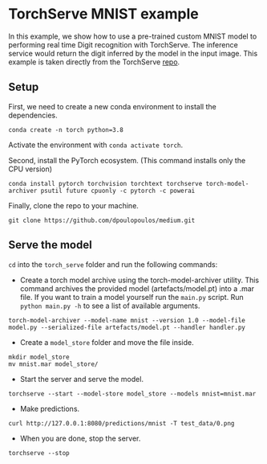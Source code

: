 # TorchServe MNIST example

In this example, we show how to use a pre-trained custom MNIST model to performing real time Digit recognition with TorchServe. The inference service would return the digit inferred by the model in the input image. This example is taken directly from the TorchServe [repo](https://github.com/pytorch/serve/tree/master/examples/image_classifier/mnist).

## Setup

First, we need to create a new conda environment to install the dependencies.

```
conda create -n torch python=3.8
```

Activate the environment with `conda activate torch`.

Second, install the PyTorch ecosystem. (This command installs only the CPU version)

```
conda install pytorch torchvision torchtext torchserve torch-model-archiver psutil future cpuonly -c pytorch -c powerai
```

Finally, clone the repo to your machine.

```
git clone https://github.com/dpoulopoulos/medium.git
```

## Serve the model

`cd` into the `torch_serve` folder and run the following commands:

- Create a torch model archive using the torch-model-archiver utility. This command archives the provided model (artefacts/model.pt) into a .mar file. If you want to train a model yourself run the `main.py` script. Run `python main.py -h` to see a list of available arguments.

```
torch-model-archiver --model-name mnist --version 1.0 --model-file model.py --serialized-file artefacts/model.pt --handler handler.py
```

- Create a `model_store` folder and move the file inside.

```
mkdir model_store
mv mnist.mar model_store/
```
- Start the server and serve the model.

```
torchserve --start --model-store model_store --models mnist=mnist.mar
```

- Make predictions.

```
curl http://127.0.0.1:8080/predictions/mnist -T test_data/0.png
```

- When you are done, stop the server.

```
torchserve --stop
```
